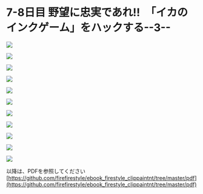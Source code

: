 # 7-8日目 野望に忠実であれ!!　「イカのインクゲーム」をハックする--3--

![](/assets/FireStyle_000_07_067.png)

![](/assets/FireStyle_000_07_068.png)

![](/assets/FireStyle_000_07_069.png)

![](/assets/FireStyle_000_07_070.png)

![](/assets/FireStyle_000_07_071.png)

![](/assets/FireStyle_000_07_072.png)

![](/assets/FireStyle_000_07_073.png)

![](/assets/FireStyle_000_07_074.png)

![](/assets/FireStyle_000_07_075.png)

![](/assets/FireStyle_000_07_076.png)

![](/assets/FireStyle_000_07_077.png)

以降は、PDFを参照してください[https://github.com/firefirestyle/ebook_firestyle_clippaintnt/tree/master/pdf](https://github.com/firefirestyle/ebook_firestyle_clippaintnt/tree/master/pdf)

